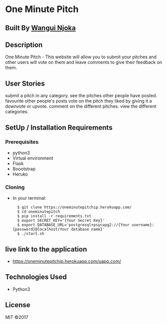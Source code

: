 # One Minute Pitch

## Built By [Wangui Njoka](https://github.com/wanguinjoka/)

## Description
One Minute Pitch - This website will allow you to submit your pitches and other users will vote on them and leave comments to give their feedback on them.
## User Stories
submit a pitch in any category.
see the pitches other people have posted.
favourite other people's posts
vote on the pitch they liked by giving it a downvote or upvote.
comment on the different pitches.
view the different categories.


## SetUp / Installation Requirements
### Prerequisites
* python3
* Virtual environment
* Flask
* Boootstrap
* Heruko

### Cloning
* In your terminal:

        $ git clone https://oneminutepitchip.herokuapp.com/
        $ cd oneminutepitch
        $ pip install -r requirements.txt
        $ export SECRET_KEY='{Your Secret Key}'
        $ export DATABASE_URL='postgresql+psycopg2://{Your username}:{password}@localhost/Your database name}'
        $ ./start.sh

## live link to the application
* https://oneminutepitchip.herokuapp.com/uapp.com/

## Technologies Used
* Python3

## License
MIT &copy;2017